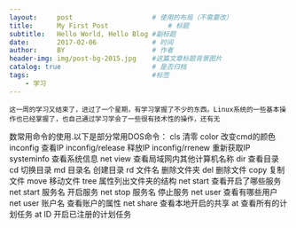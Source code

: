 ```yaml
---
layout:     post   				    # 使用的布局（不需要改）
title:      My First Post 				# 标题 
subtitle:   Hello World, Hello Blog #副标题
date:       2017-02-06 				# 时间
author:     BY 						# 作者
header-img: img/post-bg-2015.jpg 	#这篇文章标题背景图片
catalog: true 						# 是否归档
tags:								#标签
    - 学习
---
```

    这一周的学习又结束了，进过了一个星期，有学习掌握了不少的东西。Linux系统的一些基本操作也已经掌握了，也自己通过学习学会了一些很有技术性的操作，还有无
数常用命令的使用.以下是部分常用DOS命令：
    cls                 清零
    color               改变cmd的颜色
    inconfig            查看IP
    inconfig/release    释放IP
    inconfig/rrenew     重新获取IP
    systeminfo          查看系统信息
    net view            查看局域网内其他计算机名称
    dir                 查看目录
    cd                  切换目录
    md 目录名            创建目录
    rd 文件名            删除文件夹
    del                 删除文件
    copy                复制文件
    move                移动文件
    tree                属性列出文件夹的结构
    net start           查看开启了哪些服务
    net start 服务名     开启服务
    net stop 服务名      停止服务
    net user            查看有哪些用户
    net user 账户名      查看账户的属性
    net share            查看本地开启的共享
    at                   查看所有的计划任务
    at ID                开启已注册的计划任务
    
    
